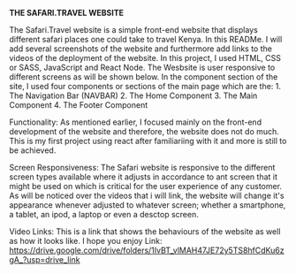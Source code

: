 **THE SAFARI.TRAVEL WEBSITE**

The Safari.Travel website is a simple front-end website that displays different safari places one could take to travel Kenya.
In this READMe. I will add several screenshots of the website and furthermore add links to the videos of the deployment of the website.
In this project, I used HTML, CSS or SASS, JavaScript and React Node. The Wesbsite is user responsive to different screens as will be shown below.
In the component section of the site, I used four components or sections of the main page which are the:
    1. The Navigation Bar (NAVBAR) 
    2. The Home Component
    3. The Main Component
    4. The Footer Component

Functionality:
As mentioned earlier, I focused mainly on the front-end development of the website and therefore, the website does not do much. This is my first project using react after familiariing with it and more is still to be achieved. 

Screen Responsiveness:
The Safari website is responsive to the different screen types available where it adjusts in accordance to ant screen that it might be used on which is critical for the user experience of any customer. As will be noticed over the videos that i will link, the website will change it's appearance whenever adjusted to whatever screen; whether a smartphone, a tablet, an  ipod, a laptop or even a desctop screen.

Video Links:
 This is a link that shows the behaviours of the website as well as how it looks like. I hope you enjoy
  Link:
     https://drive.google.com/drive/folders/1IvBT_vlMAH47JE72y5TS8hfCdKu6zgA_?usp=drive_link
